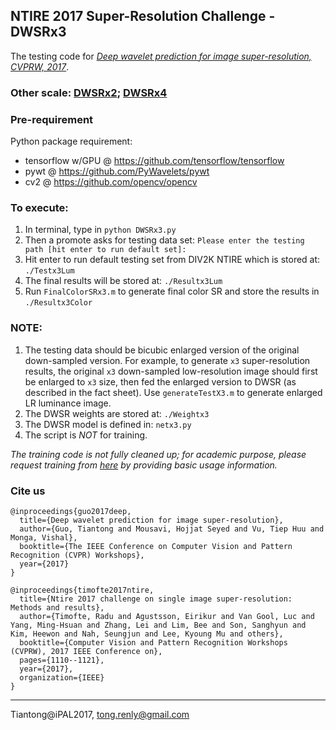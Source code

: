 ## NTIRE 2017 Super-Resolution Challenge - DWSRx3
The testing code for [_Deep wavelet prediction for image super-resolution, CVPRW, 2017_](http://openaccess.thecvf.com/content_cvpr_2017_workshops/w12/html/Guo_Deep_Wavelet_Prediction_CVPR_2017_paper.html).

### Other scale: [DWSRx2](https://github.com/tT0NG/WvSRx2);  [DWSRx4](https://github.com/tT0NG/DWSRx4)

### Pre-requirement
Python package requirement:

- tensorflow w/GPU @ https://github.com/tensorflow/tensorflow
- pywt @ https://github.com/PyWavelets/pywt
- cv2  @ https://github.com/opencv/opencv

### To execute: 
1. In terminal, type in `python DWSRx3.py`
2. Then a promote asks for testing data set: `Please enter the testing path [hit enter to run default set]:` 
3. Hit enter to run default testing set from DIV2K NTIRE which is stored at: `./Testx3Lum`
4. The final results will be stored at: `./Resultx3Lum`
5. Run `FinalColorSRx3.m` to generate final color SR and store the results in `./Resultx3Color`

### NOTE:
1. The testing data should be bicubic enlarged version of the original down-sampled version. For example, to generate `x3` super-resolution results, the original `x3` down-sampled low-resolution image should first be enlarged to `x3` size, then fed the enlarged version to DWSR (as described in the fact sheet). Use `generateTestX3.m` to generate enlarged LR luminance image.
2. The DWSR weights are stored at: `./Weightx3`
3. The DWSR model is defined in: `netx3.py`
4. The script is *NOT* for training.


_The training code is not fully cleaned up; for academic purpose, please request training from [here](https://drive.google.com/drive/folders/0B_FEGhHunA5gR1Y1WVFxTGkxd1E) by providing basic usage information._

### Cite us
```
@inproceedings{guo2017deep,
  title={Deep wavelet prediction for image super-resolution},
  author={Guo, Tiantong and Mousavi, Hojjat Seyed and Vu, Tiep Huu and Monga, Vishal},
  booktitle={The IEEE Conference on Computer Vision and Pattern Recognition (CVPR) Workshops},
  year={2017}
}
```
```
@inproceedings{timofte2017ntire,
  title={Ntire 2017 challenge on single image super-resolution: Methods and results},
  author={Timofte, Radu and Agustsson, Eirikur and Van Gool, Luc and Yang, Ming-Hsuan and Zhang, Lei and Lim, Bee and Son, Sanghyun and Kim, Heewon and Nah, Seungjun and Lee, Kyoung Mu and others},
  booktitle={Computer Vision and Pattern Recognition Workshops (CVPRW), 2017 IEEE Conference on},
  pages={1110--1121},
  year={2017},
  organization={IEEE}
}
```
____________
Tiantong@iPAL2017, tong.renly@gmail.com
